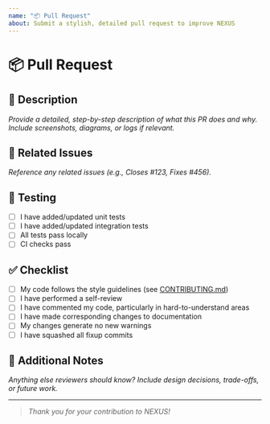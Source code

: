 ```yaml
---
name: "📦 Pull Request"
about: Submit a stylish, detailed pull request to improve NEXUS
---
```


# 📦 Pull Request

## 📝 Description
_Provide a detailed, step-by-step description of what this PR does and why. Include screenshots, diagrams, or logs if relevant._

## 🔗 Related Issues
_Reference any related issues (e.g., Closes #123, Fixes #456)._ 

## 🧪 Testing
- [ ] I have added/updated unit tests
- [ ] I have added/updated integration tests
- [ ] All tests pass locally
- [ ] CI checks pass

## ✅ Checklist
- [ ] My code follows the style guidelines (see [CONTRIBUTING.md](../CONTRIBUTING.md))
- [ ] I have performed a self-review
- [ ] I have commented my code, particularly in hard-to-understand areas
- [ ] I have made corresponding changes to documentation
- [ ] My changes generate no new warnings
- [ ] I have squashed all fixup commits

## 💬 Additional Notes
_Anything else reviewers should know? Include design decisions, trade-offs, or future work._

---

> _Thank you for your contribution to NEXUS!_
